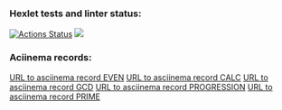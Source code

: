 ### Hexlet tests and linter status:
[![Actions Status](https://github.com/ConstableFraser/python-project-lvl1/workflows/hexlet-check/badge.svg)](https://github.com/ConstableFraser/python-project-lvl1/actions)
<a href="https://codeclimate.com/github/codeclimate/codeclimate/maintainability"><img src="https://api.codeclimate.com/v1/badges/a99a88d28ad37a79dbf6/maintainability" /></a>
### Aciinema records:
<a href="https://asciinema.org/a/XT8f7BazCtL9yf3T3vsPQeNFA">URL to asciinema record EVEN</a>
<a href="https://asciinema.org/a/K6zKeYOIQsHen6gCGlAHe76TT">URL to asciinema record CALC</a>
<a href="https://asciinema.org/a/20pl0C32tZuRY6yxFR0JbV3RE">URL to asciinema record GCD</a>
<a href="https://asciinema.org/a/7zj56Za4VJfxP27XkTwDXW3SU">URL to asciinema record PROGRESSION</a>
<a href="https://asciinema.org/a/inLksrrrwTYA6jaqdeaFHqIw8">URL to asciinema record PRIME</a>

